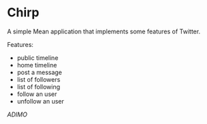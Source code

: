 # Chirp

A simple Mean application that implements some features of Twitter.

Features:

- public timeline
- home timeline
- post a message
- list of followers
- list of following
- follow an user
- unfollow an user

*ADIMO*
